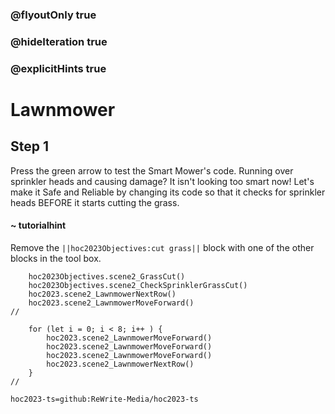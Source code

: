 ### @flyoutOnly true
### @hideIteration true
### @explicitHints true

# Lawnmower

## Step 1
Press the green arrow to test the Smart Mower's code. Running over sprinkler heads and causing damage? It isn't looking too smart now! Let's make it Safe and Reliable by changing its code so that it checks for sprinkler heads BEFORE it starts cutting the grass.

#### ~ tutorialhint 
Remove the ``||hoc2023Objectives:cut grass||`` block with one of the other blocks in the tool box.

```ghost
    hoc2023Objectives.scene2_GrassCut()
    hoc2023Objectives.scene2_CheckSprinklerGrassCut()
    hoc2023.scene2_LawnmowerNextRow()
    hoc2023.scene2_LawnmowerMoveForward()
//
```
```template
    for (let i = 0; i < 8; i++ ) {
        hoc2023.scene2_LawnmowerMoveForward()
        hoc2023.scene2_LawnmowerMoveForward()
        hoc2023.scene2_LawnmowerMoveForward()
        hoc2023.scene2_LawnmowerNextRow()    
    }  
//
```

```package
hoc2023-ts=github:ReWrite-Media/hoc2023-ts
```